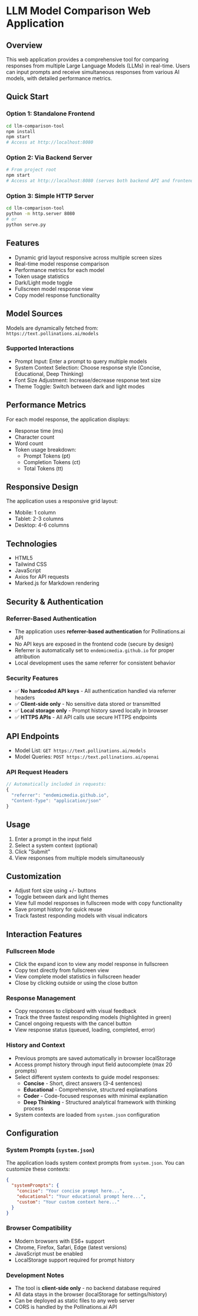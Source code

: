 # LLM Model Comparison Web Application

## Overview
This web application provides a comprehensive tool for comparing responses from multiple Large Language Models (LLMs) in real-time. Users can input prompts and receive simultaneous responses from various AI models, with detailed performance metrics.

## Quick Start

### Option 1: Standalone Frontend
```bash
cd llm-comparison-tool
npm install
npm start
# Access at http://localhost:8080
```

### Option 2: Via Backend Server
```bash
# From project root
npm start
# Access at http://localhost:8080 (serves both backend API and frontend)
```

### Option 3: Simple HTTP Server
```bash
cd llm-comparison-tool
python -m http.server 8080
# or
python serve.py
```

## Features
- Dynamic grid layout responsive across multiple screen sizes
- Real-time model response comparison
- Performance metrics for each model
- Token usage statistics
- Dark/Light mode toggle
- Fullscreen model response view
- Copy model response functionality

## Model Sources
Models are dynamically fetched from: `https://text.pollinations.ai/models`

### Supported Interactions
- Prompt Input: Enter a prompt to query multiple models
- System Context Selection: Choose response style (Concise, Educational, Deep Thinking)
- Font Size Adjustment: Increase/decrease response text size
- Theme Toggle: Switch between dark and light modes

## Performance Metrics
For each model response, the application displays:
- Response time (ms)
- Character count
- Word count
- Token usage breakdown:
  - Prompt Tokens (pt)
  - Completion Tokens (ct)
  - Total Tokens (tt)

## Responsive Design
The application uses a responsive grid layout:
- Mobile: 1 column
- Tablet: 2-3 columns
- Desktop: 4-6 columns

## Technologies
- HTML5
- Tailwind CSS
- JavaScript
- Axios for API requests
- Marked.js for Markdown rendering

## Security & Authentication

### Referrer-Based Authentication
- The application uses **referrer-based authentication** for Pollinations.ai API
- No API keys are exposed in the frontend code (secure by design)
- Referrer is automatically set to `endemicmedia.github.io` for proper attribution
- Local development uses the same referrer for consistent behavior

### Security Features
- ✅ **No hardcoded API keys** - All authentication handled via referrer headers
- ✅ **Client-side only** - No sensitive data stored or transmitted
- ✅ **Local storage only** - Prompt history saved locally in browser
- ✅ **HTTPS APIs** - All API calls use secure HTTPS endpoints

## API Endpoints
- Model List: `GET https://text.pollinations.ai/models`
- Model Queries: `POST https://text.pollinations.ai/openai`

### API Request Headers
```javascript
// Automatically included in requests:
{
  "referrer": "endemicmedia.github.io",
  "Content-Type": "application/json"
}
```

## Usage
1. Enter a prompt in the input field
2. Select a system context (optional)
3. Click "Submit"
4. View responses from multiple models simultaneously

## Customization
- Adjust font size using +/- buttons
- Toggle between dark and light themes
- View full model responses in fullscreen mode with copy functionality
- Save prompt history for quick reuse
- Track fastest responding models with visual indicators

## Interaction Features
### Fullscreen Mode
- Click the expand icon to view any model response in fullscreen
- Copy text directly from fullscreen view
- View complete model statistics in fullscreen header
- Close by clicking outside or using the close button

### Response Management
- Copy responses to clipboard with visual feedback
- Track the three fastest responding models (highlighted in green)
- Cancel ongoing requests with the cancel button
- View response status (queued, loading, completed, error)

### History and Context
- Previous prompts are saved automatically in browser localStorage
- Access prompt history through input field autocomplete (max 20 prompts)
- Select different system contexts to guide model responses:
  - **Concise** - Short, direct answers (3-4 sentences)
  - **Educational** - Comprehensive, structured explanations
  - **Coder** - Code-focused responses with minimal explanation
  - **Deep Thinking** - Structured analytical framework with thinking process
- System contexts are loaded from `system.json` configuration

## Configuration

### System Prompts (`system.json`)
The application loads system context prompts from `system.json`. You can customize these contexts:

```json
{
  "systemPrompts": {
    "concise": "Your concise prompt here...",
    "educational": "Your educational prompt here...",
    "custom": "Your custom context here..."
  }
}
```

### Browser Compatibility
- Modern browsers with ES6+ support
- Chrome, Firefox, Safari, Edge (latest versions)
- JavaScript must be enabled
- LocalStorage support required for prompt history

### Development Notes
- The tool is **client-side only** - no backend database required
- All data stays in the browser (localStorage for settings/history)
- Can be deployed as static files to any web server
- CORS is handled by the Pollinations.ai API
